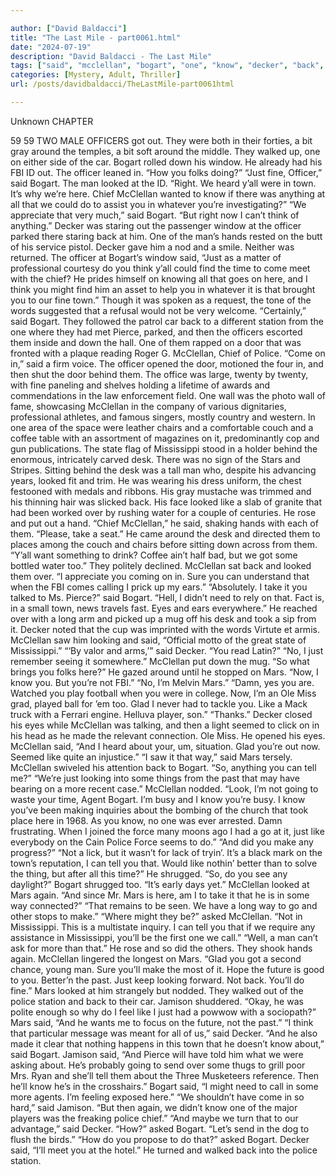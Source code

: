 ```yaml
---

author: ["David Baldacci"]
title: "The Last Mile - part0061.html"
date: "2024-07-19"
description: "David Baldacci - The Last Mile"
tags: ["said", "mcclellan", "bogart", "one", "know", "decker", "back", "officer", "mar", "looked", "like", "man", "police", "around", "town", "chief", "think", "hand", "come", "desk", "tell", "got", "walked", "car", "window"]
categories: [Mystery, Adult, Thriller]
url: /posts/davidbaldacci/TheLastMile-part0061html

---
```



Unknown
CHAPTER
59
59
TWO MALE OFFICERS got out. They were both in their forties, a bit gray around the temples, a bit soft around the middle. They walked up, one on either side of the car.
Bogart rolled down his window. He already had his FBI ID out.
The officer leaned in. “How you folks doing?”
“Just fine, Officer,” said Bogart.
The man looked at the ID. “Right. We heard y’all were in town. It’s why we’re here. Chief McClellan wanted to know if there was anything at all that we could do to assist you in whatever you’re investigating?”
“We appreciate that very much,” said Bogart. “But right now I can’t think of anything.”
Decker was staring out the passenger window at the officer parked there staring back at him. One of the man’s hands rested on the butt of his service pistol.
Decker gave him a nod and a smile.
Neither was returned.
The officer at Bogart’s window said, “Just as a matter of professional courtesy do you think y’all could find the time to come meet with the chief? He prides himself on knowing all that goes on here, and I think you might find him an asset to help you in whatever it is that brought you to our fine town.”
Though it was spoken as a request, the tone of the words suggested that a refusal would not be very welcome.
“Certainly,” said Bogart.
They followed the patrol car back to a different station from the one where they had met Pierce, parked, and then the officers escorted them inside and down the hall. One of them rapped on a door that was fronted with a plaque reading Roger G. McClellan, Chief of Police.
“Come on in,” said a firm voice.
The officer opened the door, motioned the four in, and then shut the door behind them.
The office was large, twenty by twenty, with fine paneling and shelves holding a lifetime of awards and commendations in the law enforcement field. One wall was the photo wall of fame, showcasing McClellan in the company of various dignitaries, professional athletes, and famous singers, mostly country and western. In one area of the space were leather chairs and a comfortable couch and a coffee table with an assortment of magazines on it, predominantly cop and gun publications.
The state flag of Mississippi stood in a holder behind the enormous, intricately carved desk.
There was no sign of the Stars and Stripes.
Sitting behind the desk was a tall man who, despite his advancing years, looked fit and trim. He was wearing his dress uniform, the chest festooned with medals and ribbons. His gray mustache was trimmed and his thinning hair was slicked back. His face looked like a slab of granite that had been worked over by rushing water for a couple of centuries.
He rose and put out a hand. “Chief McClellan,” he said, shaking hands with each of them. “Please, take a seat.” He came around the desk and directed them to places among the couch and chairs before sitting down across from them.
“Y’all want something to drink? Coffee ain’t half bad, but we got some bottled water too.”
They politely declined.
McClellan sat back and looked them over. “I appreciate you coming on in. Sure you can understand that when the FBI comes calling I prick up my ears.”
“Absolutely. I take it you talked to Ms. Pierce?” said Bogart.
“Hell, I didn’t need to rely on that. Fact is, in a small town, news travels fast. Eyes and ears everywhere.” He reached over with a long arm and picked up a mug off his desk and took a sip from it.
Decker noted that the cup was imprinted with the words Virtute et armis.
McClellan saw him looking and said, “Official motto of the great state of Mississippi.”
“‘By valor and arms,’” said Decker.
“You read Latin?”
“No, I just remember seeing it somewhere.”
McClellan put down the mug. “So what brings you folks here?” He gazed around until he stopped on Mars. “Now, I know you. But you’re not FBI.”
“No, I’m Melvin Mars.”
“Damn, yes you are. Watched you play football when you were in college. Now, I’m an Ole Miss grad, played ball for ’em too. Glad I never had to tackle you. Like a Mack truck with a Ferrari engine. Helluva player, son.”
“Thanks.”
Decker closed his eyes while McClellan was talking, and then a light seemed to click on in his head as he made the relevant connection.
Ole Miss.
He opened his eyes.
McClellan said, “And I heard about your, um, situation. Glad you’re out now. Seemed like quite an injustice.”
“I saw it that way,” said Mars tersely.
McClellan swiveled his attention back to Bogart. “So, anything you can tell me?”
“We’re just looking into some things from the past that may have bearing on a more recent case.”
McClellan nodded. “Look, I’m not going to waste your time, Agent Bogart. I’m busy and I know you’re busy. I know you’ve been making inquiries about the bombing of the church that took place here in 1968. As you know, no one was ever arrested. Damn frustrating. When I joined the force many moons ago I had a go at it, just like everybody on the Cain Police Force seems to do.”
“And did you make any progress?”
“Not a lick, but it wasn’t for lack of tryin’. It’s a black mark on the town’s reputation, I can tell you that. Would like nothin’ better than to solve the thing, but after all this time?” He shrugged. “So, do you see any daylight?”
Bogart shrugged too. “It’s early days yet.”
McClellan looked at Mars again. “And since Mr. Mars is here, am I to take it that he is in some way connected?”
“That remains to be seen. We have a long way to go and other stops to make.”
“Where might they be?” asked McClellan.
“Not in Mississippi. This is a multistate inquiry. I can tell you that if we require any assistance in Mississippi, you’ll be the first one we call.”
“Well, a man can’t ask for more than that.”
He rose and so did the others. They shook hands again.
McClellan lingered the longest on Mars. “Glad you got a second chance, young man. Sure you’ll make the most of it. Hope the future is good to you. Better’n the past. Just keep looking forward. Not back. You’ll do fine.”
Mars looked at him strangely but nodded.
They walked out of the police station and back to their car.
Jamison shuddered. “Okay, he was polite enough so why do I feel like I just had a powwow with a sociopath?”
Mars said, “And he wants me to focus on the future, not the past.”
“I think that particular message was meant for all of us,” said Decker.
“And he also made it clear that nothing happens in this town that he doesn’t know about,” said Bogart.
Jamison said, “And Pierce will have told him what we were asking about. He’s probably going to send over some thugs to grill poor Mrs. Ryan and she’ll tell them about the Three Musketeers reference. Then he’ll know he’s in the crosshairs.”
Bogart said, “I might need to call in some more agents. I’m feeling exposed here.”
“We shouldn’t have come in so hard,” said Jamison. “But then again, we didn’t know one of the major players was the freaking police chief.”
“And maybe we turn that to our advantage,” said Decker.
“How?” asked Bogart.
“Let’s send in the dog to flush the birds.”
“How do you propose to do that?” asked Bogart.
Decker said, “I’ll meet you at the hotel.” He turned and walked back into the police station.
